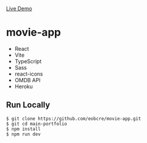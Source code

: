 <a href="https://movie-new-app-c1f4d014fe65.herokuapp.com/" target='_blank'
rel='noopener noreferrer'>Live Demo</a>

# movie-app

- React
- Vite
- TypeScript
- Sass
- react-icons
- OMDB API
- Heroku

## Run Locally

```
$ git clone https://github.com/eobcre/movie-app.git
$ git cd main-portfolio
$ npm install
$ npm run dev
```
